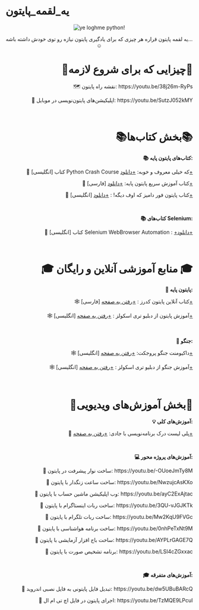# یه_لقمه_پایتون
<p align="center">
    <img src="https://user-images.githubusercontent.com/109177330/183283424-ddc028e0-0c71-4c55-ac79-42e8d9146e6b.jpg" alt="ye loghme python!">
</p>
<p align="center">
    یه لقمه پایتون قراره هر چیزی که برای یادگیری پایتون نیازه رو توی خودش داشته باشه...☺️
</p>
<h1 align="right">🔰چیزایی که برای شروع لازمه🔰</h1>
<p align="right">
    🗺 نقشه راه پایتون: https://youtu.be/38j26m-RyPs
</p>
<p align="right">
    📲 اپلیکیشن‌های پایتون‌نویسی در موبایل: https://youtu.be/SutzJ052kMY
</p>
<br>
<h1 align="right">📚بخش کتاب‌ها📚</h1>
<p align="right">
    <b>
        📚 کتاب‌های پایتون پایه:
    </b>
</p>
<p align="right">
    🔹 [انگلیسی] کتاب Python Crash Course که خیلی معروف و خوبه: <a href="https://drive.google.com/file/d/1_Othl7YjQk5tVkggdd4irdww9saYFvz-/view?usp=sharing" target="_blank" rel="noreferrer noopener">+دانلود+</a>
</p>
<p align="right">
    🔹 [فارسی] کتاب آموزش سریع پایتون پایه: <a href="https://drive.google.com/file/d/1ng_epjLQlNpRQkYppDDUEG_xL4JKbvfr/view?usp=sharing" target="_blank" rel="noreferrer noopener">+دانلود+</a>
</p>
<p align="right">
    🔹 [انگلیسی] کتاب پایتون فور دامیز که اوف دیگه! : <a href="https://drive.google.com/file/d/1b0D4U8Oq-T8gTB_McFjev-aeG3-LOm9R/view?usp=sharing" target="_blank" rel="noreferrer noopener">+دانلود+</a>
</p>
<br>
<p align="right">
    <b>
        📚 کتاب‌های Selenium:
    </b>
</p>
<p align="right">
    🔹 [انگلیسی] کتاب Selenium WebBrowser Automation : <a href="https://drive.google.com/file/d/1lafIdmDMeLK_hN12-UzsHi1SGPWtdbbV/view?usp=sharing" target="_blank" rel="noreferrer noopener">+دانلود+</a>
</p>
<br>
<h1 align="right">🎓 منابع آموزشی آنلاین و رایگان 🎓</h1>
<p align="right">
    <b>
        🐍 پایتون پایه:
    </b>
</p>
<p align="right">
    🕸 [فارسی] کتاب آنلاین پایتون کدرز : <a href="https://python.coderz.ir/index.html" target="_blank" rel="noreferrer noopener">+رفتن به صفحه+</a>
</p>
<p align="right">
    🕸 [انگلیسی] آموزش پایتون از دبلیو تری اسکولز : <a href="https://www.w3schools.com/python/default.asp" target="_blank" rel="noreferrer noopener">+رفتن به صفحه+</a>
</p>
<br>
<p align="right">
    <b>
        🐍 جنگو: 
    </b>
</p>
<p align="right">
    🕸 [انگلیسی] داکیومنت‌ جنگو پروجکت: <a href="https://docs.djangoproject.com/en/4.1/" target="_blank" rel="noreferrer noopener">+رفتن به صفحه+</a>
</p>
<p align="right">
    🕸 [انگلیسی] آموزش جنگو از دبلیو تری اسکولز : <a href="https://www.w3schools.com/django/" target="_blank" rel="noreferrer noopener">+رفتن به صفحه+</a>
</p>
<br>
<h1 align="right">🎥بخش آموزش‌های ویدیویی🎥</h1>
<p align="right">
    <b>
        💡 آموزش‌های کلی: 
    </b>
</p>
<p align="right">
    🔋 پلی لیست درک برنامه‌نویسی با جادی: <a href="https://www.youtube.com/watch?v=BR7m_2D_-Uw&list=PL-tKrPVkKKE1Y_o_h2w85dzVdoX5t7SI0" target="_blank" rel="noreferrer noopener">+رفتن به صفحه+</a>
</p>
<br>
<p align="right">
    <b>
        💻 آموزش‌های پروژه محور:
    </b>
</p>
<p align="right">
    🔸 ساخت نوار پیشرفت در پایتون: https://youtu.be/-OUoeJmTy8M
</p>
<p align="right">
    🔸 ساخت ساعت زنگدار با پایتون: https://youtu.be/NwzujcAsKXo
</p>
<p align="right">
    🔸 وب اپلیکیشن ماشین حساب با پایتون: https://youtu.be/ayC2ExAjtac
</p>
<p align="right">
    🔸 ساخت ربات اینستاگرام با پایتون: https://youtu.be/3QU-vJGJKTk
</p>
<p align="right">
    🔸 ساخت ربات تلگرام با پایتون: https://youtu.be/Mw2KqU9FVGc
</p>
<p align="right">
    🔸 ساخت برنامه هواشناسی با پایتون: https://youtu.be/0nhPeTxNt9M
</p>
<p align="right">
    🔸 ساخت باج افزار آزمایشی با پایتون: https://youtu.be/AYPLrGAGE7Q
</p>
<p align="right">
    🔸 برنامه تشخیص صورت با پایتون: https://youtu.be/LSI4cZGxxac
</p>
<br>
<p align="right">
    <b>
        🎓 آموزش‌های متفرقه:
    </b>
</p>
<p align="right">
    🔸 تبدیل فایل پایتونی به فایل نصبی اندروید: https://youtu.be/dw5UBuBARcQ
</p>
<p align="right">
    🔸 اجرای پایتون در فایل اچ تی ام ال: https://youtu.be/TzMQE9LPcuI
</p>
